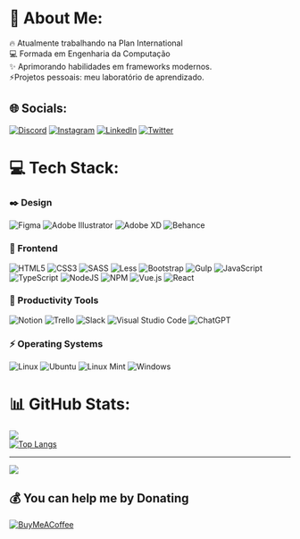 # 💫 About Me:
🔥 Atualmente trabalhando na Plan International<br>💻 Formada em Engenharia da Computação<br>✨ Aprimorando habilidades em frameworks modernos.<br>⚡Projetos pessoais: meu laboratório de aprendizado.


## 🌐 Socials:
[![Discord](https://img.shields.io/badge/Discord-386641?style=for-the-badge&logo=discord&logoColor=white)](https://discord.gg/jul1anaportela#2533)
[![Instagram](https://img.shields.io/badge/Instagram-386641?style=for-the-badge&logo=Instagram&logoColor=white)](https://instagram.com/jul1anaportela)
[![LinkedIn](https://img.shields.io/badge/LinkedIn-386641?style=for-the-badge&logo=linkedin&logoColor=white)](https://linkedin.com/in/https://www.linkedin.com/in/jul1anaportela/)
[![Twitter](https://img.shields.io/badge/Twitter-386641?style=for-the-badge&logo=Twitter&logoColor=white)](https://twitter.com/jul1anaportela)

# 💻 Tech Stack:

### ✒️ Design
![Figma](https://img.shields.io/badge/Figma-553982?style=for-the-badge&logo=figma&logoColor=white)
![Adobe Illustrator](https://img.shields.io/badge/Adobe%20Illustrator-553982?style=for-the-badge&logo=adobeillustrator&logoColor=white)
![Adobe XD](https://img.shields.io/badge/Adobe%20XD-553982?style=for-the-badge&logo=Adobe%20XD&logoColor=white)
![Behance](https://img.shields.io/badge/Behance-553982?style=for-the-badge&logo=behance&logoColor=white)

### 🚀 Frontend
![HTML5](https://img.shields.io/badge/HTML5-553982?style=for-the-badge&logo=html5&logoColor=white)
![CSS3](https://img.shields.io/badge/CSS3-553982?style=for-the-badge&logo=css3&logoColor=white)
![SASS](https://img.shields.io/badge/SASS-553982?style=for-the-badge&logo=SASS&logoColor=white)
![Less](https://img.shields.io/badge/Less-553982?style=for-the-badge&logo=less&logoColor=white)
![Bootstrap](https://img.shields.io/badge/Bootstrap-553982?style=for-the-badge&logo=bootstrap&logoColor=white)
![Gulp](https://img.shields.io/badge/GULP-553982?style=for-the-badge&logo=gulp&logoColor=white)
![JavaScript](https://img.shields.io/badge/JavaScript-553982?style=for-the-badge&logo=javascript&logoColor=%23F7DF1E)
![TypeScript](https://img.shields.io/badge/TypeScript-553982?style=for-the-badge&logo=typescript&logoColor=white)
![NodeJS](https://img.shields.io/badge/NodeJS-553982?style=for-the-badge&logo=node.js&logoColor=white)
![NPM](https://img.shields.io/badge/NPM-553982?style=for-the-badge&logo=npm&logoColor=white)
![Vue.js](https://img.shields.io/badge/Vue.js-553982?style=for-the-badge&logo=vuedotjs&logoColor=%234FC08D)
![React](https://img.shields.io/badge/React-553982?style=for-the-badge&logo=react&logoColor=%2361DAFB)

### 🔖 Productivity Tools
![Notion](https://img.shields.io/badge/Notion-553982?style=for-the-badge&logo=notion&logoColor=white)
![Trello](https://img.shields.io/badge/Trello-553982?style=for-the-badge&logo=trello&logoColor=white)
![Slack](https://img.shields.io/badge/Slack-553982?style=for-the-badge&logo=slack&logoColor=white)
![Visual Studio Code](https://img.shields.io/badge/Visual%20Studio%20Code-553982?style=for-the-badge&logo=visual-studio-code&logoColor=white)
![ChatGPT](https://img.shields.io/badge/ChatGPT-553982?style=for-the-badge&logo=openai&logoColor=white)

### ⚡ Operating Systems
![Linux](https://img.shields.io/badge/Linux-553982?style=for-the-badge&logo=linux&logoColor=white)
![Ubuntu](https://img.shields.io/badge/Ubuntu-553982?style=for-the-badge&logo=ubuntu&logoColor=white)
![Linux Mint](https://img.shields.io/badge/Linux%20Mint-553982?style=for-the-badge&logo=Linux%20Mint&logoColor=white)
![Windows](https://img.shields.io/badge/Windows-553982?style=for-the-badge&logo=windows&logoColor=white)

# 📊 GitHub Stats:

![](https://github-readme-streak-stats.herokuapp.com/?user=jul1anaportela&theme=dark&hide_border=false)<br/>
[![Top Langs](https://github-readme-stats.vercel.app/api/top-langs/?username=jul1anaportela&theme=dark&hide_border=false)](https://github.com/anuraghazra/github-readme-stats)<br/>


---
[![](https://visitcount.itsvg.in/api?id=jul1anaportela&icon=0&color=0)](https://visitcount.itsvg.in)

  ## 💰 You can help me by Donating
  [![BuyMeACoffee](https://img.shields.io/badge/Buy%20Me%20a%20Coffee-ffdd00?style=for-the-badge&logo=buy-me-a-coffee&logoColor=black)](https://buymeacoffee.com/https://www.buymeacoffee.com/jul1anaportela) 

  
<!-- Proudly created with GPRM ( https://gprm.itsvg.in ) -->
